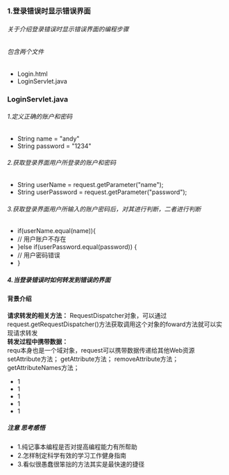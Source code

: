 
### 1.登录错误时显示错误界面

###### 关于介绍登录错误时显示错误界面的编程步骤

###### 包含两个文件
 - Login.html
 - LoginServlet.java
 
### LoginServlet.java
###### 1.定义正确的账户和密码
- String name = "andy"
- String password = "1234"
###### 2.获取登录界面用户所登录的账户和密码
- String userName = request.getParameter("name");
- String userPassword = request.getParameter("password");

###### 3.获取登录界面用户所输入的账户密码后，对其进行判断，二者进行判断
- if(userName.equal(name)){
- // 用户账户不存在
- }else if(userPassword.equal(password)) {
- // 用户密码错误
- }
##### 4.当登录错误时如何转发到错误的界面  
#### 背景介绍
**请求转发的相关方法：**
RequestDispatcher对象，可以通过request.getRequestDispatcher()方法获取调用这个对象的foward方法就可以实现请求转发  
**转发过程中携带数据：**  
requ本身也是一个域对象，request可以携带数据传递给其他Web资源
setAttribute方法；
getAttribute方法；
removeAttribute方法；
getAttributeNames方法；
- 1
- 1
- 1
- 1
- 1  
##### **注意 思考感悟**
- 1.纯记事本编程是否对提高编程能力有所帮助
- 2.怎样制定科学有效的学习工作健身指南
- 3.看似很愚蠢很笨拙的方法其实是最快速的捷径
